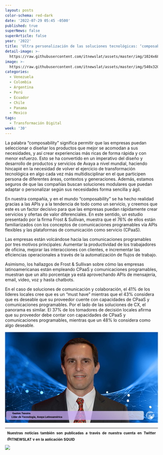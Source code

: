 ```yaml
---
layout: posts
color-schema: red-dark
date: '2022-07-29 05:45 -0500'
published: true
superNews: false
superArticle: false
year: '2022'
title: 'Ultra personalización de las soluciones tecnológicas: ‘composability’'
detail-image: >-
  https://raw.githubusercontent.com/itnewslat/assets/master/img/1024x680/Gaston-Tanoira-g.jpg
image: >-
  https://raw.githubusercontent.com/itnewslat/assets/master/img/540x320/Gaston-Tanoira-p.jpg
categories:
  - Venezuela
  - Colombia
  - Argentina
  - Perú
  - Ecuador
  - Chile
  - Panama
  - Mexico
tags:
  - Transformación Digital
week: '30'
---
```

La palabra “composability” significa permitir que las empresas puedan seleccionar o diseñar los productos que mejor se acomodan a sus necesidades, y así crear experiencias más ricas de forma rápida y con menor esfuerzo. Esto se ha convertido en un imperativo del diseño y desarrollo de productos y servicios de Avaya a nivel mundial, haciendo hincapié en la necesidad de volver el ejercicio de transformación tecnológica en algo cada vez más multidisciplinar en el que participen persona de diferentes áreas, contextos y generaciones. Además, estamos seguros de que las compañías buscan soluciones modulares que puedan adaptar o personalizar según sus necesidades forma sencilla y ágil.
 
En nuestra compañía, y en el mundo “composability” se ha hecho realidad gracias a las APIs y a la tendencia de todo como un servicio, y creemos que este es un factor decisivo para que las empresas puedan rápidamente crear servicios y ofertas de valor diferenciales.  En este sentido, un estudio presentado por la firma Frost & Sullivan, muestra que el 76% de ellos están familiarizados con los conceptos de comunicaciones programables vía APIs flexibles y las plataformas de comunicación como servicio (CPaaS).
 
Las empresas están volcándose hacia las comunicaciones programables por tres motivos principales: Aumentar la productividad de los trabajadores de oficina, mejorar las interacciones con clientes, e incrementar las eficiencias operacionales a través de la automatización de flujos de trabajo.
 
Asimismo, los hallazgos de Frost & Sullivan sobre cómo las empresas latinoamericanas están empleando CPaaS y comunicaciones programables, muestran que un alto porcentaje ya está aprovechando APIs de mensajería, email, video, voz y hasta chatbots.
 
En el caso de soluciones de comunicación y colaboración, el 41% de los líderes locales cree que es un “must have” mientras que el 43% considera que es deseable que su proveedor cuente con capacidades de CPaaS y comunicaciones programables. Por el lado de las soluciones de CX, el panorama es similar. El 37% de los tomadores de decisión locales afirma que su proveedor debe contar con capacidades de CPaaS y comunicaciones programables, mientras que un 48% lo considera como algo deseable. 

![](https://raw.githubusercontent.com/itnewslat/assets/master/img/540x320/Gaston-Tanoira-p.jpg)

<table style="height: 42px;" width="569">
<tbody>
<tr>
<td style="text-align: justify;"><sub><strong>Nuestras noticias también son publicadas a través de nuestra cuenta en Twitter <a href="https://twitter.com/itnewslat?lang=es">@ITNEWSLAT</a> y en la aplicación <a href="https://squidapp.co/en/">SQUID</a></strong></sub></td>
</tr>
</tbody>
</table>

<img src="https://tracker.metricool.com/c3po.jpg?hash=56f88a41e39ab42c063cc51676587a04"/>
